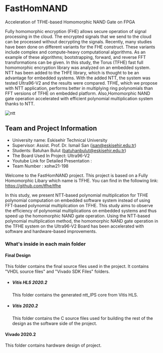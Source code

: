 # FastHomNAND
Acceleration of TFHE-based Homomorphic NAND Gate on FPGA

Fully homomorphic encryption (FHE) allows secure operation of signal processing in the cloud. The encrypted signals that we send to the cloud can be processed without decrypting the signals. Recently, many studies have been done on different variants for the FHE construct. These variants include complex and compute-heavy computational algorithms. As an example of these algorithms; bootstrapping, forward, and reverse FFT transformations can be given. In this study, the Torus (TFHE) fast full homomorphic encryption library was analyzed on an embedded system. NTT has been added to the THFE library, which is thought to be an advantage for embedded systems. With the added NTT, the system was tested Ultra96-V2 and the results were compared. TFHE, which we propose with NTT application, performs better in multiplying ring polynomials than FFT versions of TFHE on embedded platform. Also,Homomorphic NAND gate operation accelerated with efficient polynomial multiplication system thanks to NTT.

![ntt](https://user-images.githubusercontent.com/58776510/124762788-f2881080-df3b-11eb-8c91-96c610ef32a4.png)


## Team and Project Information
- University name: Eskisehir Technical University
- Supervisor: Assist. Prof. Dr. Ismail San (isan@eskisehir.edu.tr)
- Students: Batuhan Bulut (batuhanbulut@eskisehir.edu.tr)
- The Board Used In Project: Ultra96-V2
- Youtube Link for Detailed Presentation : 
- Team Number : xohw21-198

Welcome to the FastHomNAND project. This project is based on a Fully Homomorphic Libary which name is TFHE. You can find in the following link: https://github.com/tfhe/tfhe

In this study, we present NTT-based polynomial multiplication for TFHE polynomial computation on embedded software system instead of using FFT-based polynomial multiplication on TFHE.
This study aims to observe the efficiency of polynomial multiplications on embedded systems and thus speed up the homomorphic NAND gate operation. Using the NTT-based polynomial multiplication method, the homomorphic NAND gate operation in the TFHE system on the Ultra96-V2 Board has been accelerated with software and hardware-based improvements.



### What's inside in each main folder 

#### Final Design 
This folder contains the final source files used in the project. It contains "VHDL source files" and "Vivado SDK Files" folders. 
- ##### Vitis HLS 2020.2
    This folder contains the generated ntt_IPS core from Vitis HLS.
- ##### Vitis 2020.2
    This folder contains the C source files used for building the rest of the design as the software side of the project.
#### Vivado 2020.2
This folder contains hardware design of project.

  


